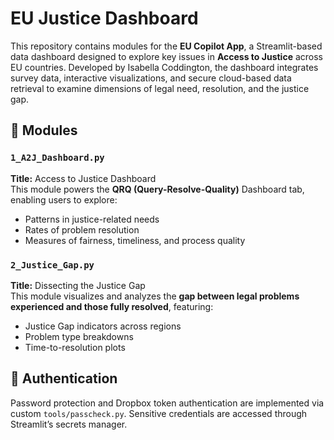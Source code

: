 # EU Justice Dashboard

This repository contains modules for the **EU Copilot App**, a Streamlit-based data dashboard designed to explore key issues in **Access to Justice** across EU countries. Developed by Isabella Coddington, the dashboard integrates survey data, interactive visualizations, and secure cloud-based data retrieval to examine dimensions of legal need, resolution, and the justice gap.

## 📂 Modules

### `1_A2J_Dashboard.py`
**Title:** Access to Justice Dashboard  
This module powers the **QRQ (Query-Resolve-Quality)** Dashboard tab, enabling users to explore:
- Patterns in justice-related needs
- Rates of problem resolution
- Measures of fairness, timeliness, and process quality

### `2_Justice_Gap.py`
**Title:** Dissecting the Justice Gap  
This module visualizes and analyzes the **gap between legal problems experienced and those fully resolved**, featuring:
- Justice Gap indicators across regions
- Problem type breakdowns
- Time-to-resolution plots

## 🔐 Authentication
Password protection and Dropbox token authentication are implemented via custom `tools/passcheck.py`. Sensitive credentials are accessed through Streamlit’s secrets manager.
